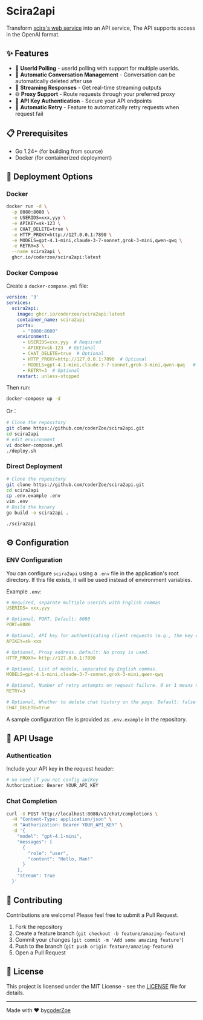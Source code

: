 # Scira2api
Transform [scira's web service](https://mcp.scira.ai/)  into an API service, The API supports access in the OpenAI format.

## ✨ Features

- 🔁 **UserId Polling** - userId polling with support for multiple userIds.
- 📝 **Automatic Conversation Management** -  Conversation can be automatically deleted after use
- 🌊 **Streaming Responses** - Get real-time streaming outputs 
- 🌐 **Proxy Support** - Route requests through your preferred proxy
- 🔐 **API Key Authentication** - Secure your API endpoints
- 🔁 **Automatic Retry** - Feature to automatically retry requests when request fail

## 📋 Prerequisites

- Go 1.24+ (for building from source)
- Docker (for containerized deployment)

## 🚀 Deployment Options

### Docker

```bash
docker run -d \
  -p 8080:8080 \
  -e USERIDS=xxx,yyy \
  -e APIKEY=sk-123 \
  -e CHAT_DELETE=true \
  -e HTTP_PROXY=http://127.0.0.1:7890 \
  -e MODELS=gpt-4.1-mini,claude-3-7-sonnet,grok-3-mini,qwen-qwq \
  -e RETRY=3 \
  --name scira2api \
  ghcr.io/coderzoe/scira2api:latest
```

### Docker Compose

Create a `docker-compose.yml` file:

```yaml
version: '3'
services:
  scira2api:
    image: ghcr.io/coderzoe/scira2api:latest
    container_name: scira2api
    ports:
      - "8080:8080"
    environment:
      - USERIDS=xxx,yyy  # Required
      - APIKEY=sk-123  # Optional
      - CHAT_DELETE=true  # Optional
      - HTTP_PROXY=http://127.0.0.1:7890  # Optional
      - MODELS=gpt-4.1-mini,claude-3-7-sonnet,grok-3-mini,qwen-qwq   # Optional
      - RETRY=3  # Optional
    restart: unless-stopped

```

Then run:

```bash
docker-compose up -d
```

Or：

```bash
# Clone the repository
git clone https://github.com/coderZoe/scira2api.git
cd scira2api
# edit environment
vi docker-compose.yml
./deploy.sh
```



### Direct Deployment

```bash
# Clone the repository
git clone https://github.com/coderZoe/scira2api.git
cd scira2api
cp .env.example .env  
vim .env  
# Build the binary
go build -o scira2api .

./scira2api
```

## ⚙️ Configuration

### ENV Configuration

You can configure `scira2api` using a `.env` file in the application's root directory. If this file exists, it will be used instead of environment variables.

Example `.env`:

```yaml
# Required, separate multiple userIds with English commas
USERIDS= xxx,yyy

# Optional, PORT. Default: 8080
PORT=8080

# Optional, API key for authenticating client requests (e.g., the key entered for openweb-ui requests). If empty, no authentication is required.
APIKEY=sk-xxx

# Optional, Proxy address. Default: No proxy is used.
HTTP_PROXY= http://127.0.0.1:7890

# Optional, List of models, separated by English commas.
MODELS=gpt-4.1-mini,claude-3-7-sonnet,grok-3-mini,qwen-qwq

# Optional, Number of retry attempts on request failure. 0 or 1 means no retry. Default: 0 (no retry). A different userId will be used for each retry.
RETRY=3

# Optional, Whether to delete chat history on the page. Default: false (do not delete).
CHAT_DELETE=true
```

A sample configuration file is provided as `.env.example` in the repository.


## 📝 API Usage

### Authentication

Include your API key in the request header:

```bash
# no need if you not config apiKey
Authorization: Bearer YOUR_API_KEY
```

### Chat Completion

```bash
curl -X POST http://localhost:8080/v1/chat/completions \
  -H "Content-Type: application/json" \
  -H "Authorization: Bearer YOUR_API_KEY" \
  -d '{
    "model": "gpt-4.1-mini",
    "messages": [
      {
        "role": "user",
        "content": "Hello, Man!"
      }
    ],
    "stream": true
  }'
```


## 🤝 Contributing

Contributions are welcome! Please feel free to submit a Pull Request.

1. Fork the repository
2. Create a feature branch (`git checkout -b feature/amazing-feature`)
3. Commit your changes (`git commit -m 'Add some amazing feature'`)
4. Push to the branch (`git push origin feature/amazing-feature`)
5. Open a Pull Request

## 📄 License

This project is licensed under the MIT License - see the [LICENSE](LICENSE) file for details.

---

Made with ❤️ by[coderZoe](https://github.com/coderZoe)